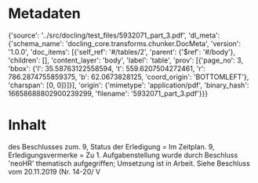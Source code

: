 # Metadaten
{'source': '../src/docling/test_files/5932071_part_3.pdf', 'dl_meta': {'schema_name': 'docling_core.transforms.chunker.DocMeta', 'version': '1.0.0', 'doc_items': [{'self_ref': '#/tables/2', 'parent': {'$ref': '#/body'}, 'children': [], 'content_layer': 'body', 'label': 'table', 'prov': [{'page_no': 3, 'bbox': {'l': 35.58763122558594, 't': 559.6207504272461, 'r': 786.2874755859375, 'b': 62.0673828125, 'coord_origin': 'BOTTOMLEFT'}, 'charspan': [0, 0]}]}], 'origin': {'mimetype': 'application/pdf', 'binary_hash': 16658688802900239299, 'filename': '5932071_part_3.pdf'}}}

# Inhalt
des Beschlusses zum. 9, Status der Erledigung = Im Zeitplan. 9, Erledigungsvermerke = Zu 1. Aufgabenstellung wurde durch Beschluss 'neoHR' thematisch aufgegriffen; Umsetzung ist in Arbeit. Siehe Beschluss vom 20.11.2019 (Nr. 14-20/ V